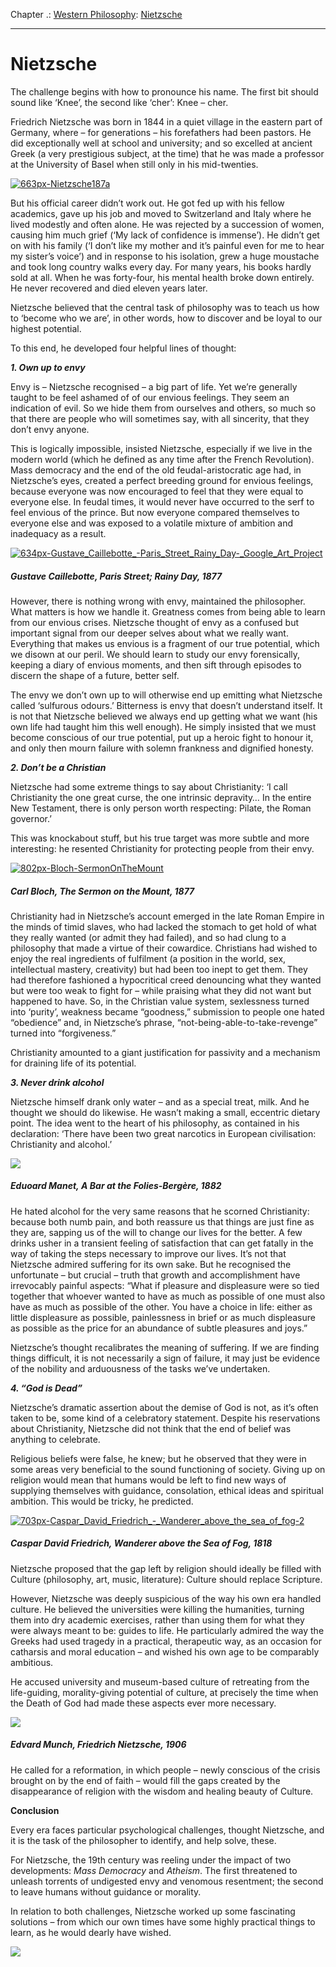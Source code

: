 Chapter .: [Western Philosophy](https://www.theschooloflife.com/thebookoflife/category/leisure/western-philosophy/): [Nietzsche](https://www.theschooloflife.com/thebookoflife/the-great-philosophers-nietzsche/)

* * *

# Nietzsche

The challenge begins with how to pronounce his name. The first bit should sound like ‘Knee’, the second like ‘cher’: Knee – cher.

Friedrich Nietzsche was born in 1844 in a quiet village in the eastern part of Germany, where – for generations – his forefathers had been pastors. He did exceptionally well at school and university; and so excelled at ancient Greek (a very prestigious subject, at the time) that he was made a professor at the University of Basel when still only in his mid-twenties.

[![663px-Nietzsche187a](https://www.theschooloflife.com/thebookoflife/wp-content/uploads/2014/11/663px-Nietzsche187a1.jpg)](http://www.thebookoflife.org/wp-content/uploads/2014/11/663px-Nietzsche187a1.jpg)

But his official career didn’t work out. He got fed up with his fellow academics, gave up his job and moved to Switzerland and Italy where he lived modestly and often alone. He was rejected by a succession of women, causing him much grief (‘My lack of confidence is immense’). He didn’t get on with his family (‘I don’t like my mother and it’s painful even for me to hear my sister’s voice’) and in response to his isolation, grew a huge moustache and took long country walks every day. For many years, his books hardly sold at all. When he was forty-four, his mental health broke down entirely. He never recovered and died eleven years later.

Nietzsche believed that the central task of philosophy was to teach us how to ‘become who we are’, in other words, how to discover and be loyal to our highest potential.

To this end, he developed four helpful lines of thought:

**_1. Own up to envy_**

Envy is – Nietzsche recognised – a big part of life. Yet we’re generally taught to be feel ashamed of of our envious feelings. They seem an indication of evil. So we hide them from ourselves and others, so much so that there are people who will sometimes say, with all sincerity, that they don’t envy anyone.

This is logically impossible, insisted Nietzsche, especially if we live in the modern world (which he defined as any time after the French Revolution). Mass democracy and the end of the old feudal-aristocratic age had, in Nietzsche’s eyes, created a perfect breeding ground for envious feelings, because everyone was now encouraged to feel that they were equal to everyone else. In feudal times, it would never have occurred to the serf to feel envious of the prince. But now everyone compared themselves to everyone else and was exposed to a volatile mixture of ambition and inadequacy as a result.

[![634px-Gustave_Caillebotte_-_Paris_Street_Rainy_Day_-_Google_Art_Project](https://www.theschooloflife.com/thebookoflife/wp-content/uploads/2014/11/634px-Gustave_Caillebotte_-_Paris_Street_Rainy_Day_-_Google_Art_Project.jpg)](http://www.thebookoflife.org/wp-content/uploads/2014/11/634px-Gustave_Caillebotte_-_Paris_Street_Rainy_Day_-_Google_Art_Project.jpg)

##### Gustave Caillebotte, Paris Street; Rainy Day, 1877

However, there is nothing wrong with envy, maintained the philosopher. What matters is how we handle it. Greatness comes from being able to learn from our envious crises. Nietzsche thought of envy as a confused but important signal from our deeper selves about what we really want. Everything that makes us envious is a fragment of our true potential, which we disown at our peril. We should learn to study our envy forensically, keeping a diary of envious moments, and then sift through episodes to discern the shape of a future, better self.

The envy we don’t own up to will otherwise end up emitting what Nietzsche called ‘sulfurous odours.’ Bitterness is envy that doesn’t understand itself. It is not that Nietzsche believed we always end up getting what we want (his own life had taught him this well enough). He simply insisted that we must become conscious of our true potential, put up a heroic fight to honour it, and only then mourn failure with solemn frankness and dignified honesty.

**_2. Don’t be a Christian_**

Nietzsche had some extreme things to say about Christianity: ‘I call Christianity the one great curse, the one intrinsic depravity… In the entire New Testament, there is only person worth respecting: Pilate, the Roman governor.’

This was knockabout stuff, but his true target was more subtle and more interesting: he resented Christianity for protecting people from their envy.

[![802px-Bloch-SermonOnTheMount](https://www.theschooloflife.com/thebookoflife/wp-content/uploads/2014/11/802px-Bloch-SermonOnTheMount.jpg)](http://www.thebookoflife.org/wp-content/uploads/2014/11/802px-Bloch-SermonOnTheMount.jpg)

##### Carl Bloch, The Sermon on the Mount, 1877

Christianity had in Nietzsche’s account emerged in the late Roman Empire in the minds of timid slaves, who had lacked the stomach to get hold of what they really wanted (or admit they had failed), and so had clung to a philosophy that made a virtue of their cowardice. Christians had wished to enjoy the real ingredients of fulfilment (a position in the world, sex, intellectual mastery, creativity) but had been too inept to get them. They had therefore fashioned a hypocritical creed denouncing what they wanted but were too weak to fight for – while praising what they did not want but happened to have. So, in the Christian value system, sexlessness turned into ‘purity’, weakness became “goodness,” submission to people one hated “obedience” and, in Nietzsche’s phrase, “not-being-able-to-take-revenge” turned into “forgiveness.”

Christianity amounted to a giant justification for passivity and a mechanism for draining life of its potential.

**_3. Never drink alcohol_**

Nietzsche himself drank only water – and as a special treat, milk. And he thought we should do likewise. He wasn’t making a small, eccentric dietary point. The idea went to the heart of his philosophy, as contained in his declaration: ‘There have been two great narcotics in European civilisation: Christianity and alcohol.’

![](https://www.theschooloflife.com/thebookoflife/wp-content/uploads/2014/11/640px-Edouard_Manet_A_Bar_at_the_Folies-Berg%C3%A8re.jpg)

##### Eduoard Manet,&nbsp;A Bar at the Folies-Bergère, 1882

He hated alcohol for the very same reasons that he scorned Christianity: because both numb pain, and both reassure us that things are just fine as they are, sapping us of the will to change our lives for the better. A few drinks usher in a transient feeling of satisfaction that can get fatally in the way of taking the steps necessary to improve our lives. It’s not that Nietzsche admired suffering for its own sake. But he recognised the unfortunate – but crucial – truth that growth and accomplishment have irrevocably painful aspects: “What if pleasure and displeasure were so tied together that whoever wanted to have as much as possible of one must also have as much as possible of the other. You have a choice in life: either as little displeasure as possible, painlessness in brief or as much displeasure as possible as the price for an abundance of subtle pleasures and joys.”

Nietzsche’s thought recalibrates the meaning of suffering. If we are finding things difficult, it is not necessarily a sign of failure, it may just be evidence of the nobility and arduousness of the tasks we’ve undertaken.

**_4. “God is Dead”_**

Nietzsche’s dramatic assertion about the demise of God is not, as it’s often taken to be, some kind of a celebratory statement. Despite his reservations about Christianity, Nietzsche did not think that the end of belief was anything to celebrate.

Religious beliefs were false, he knew; but he observed that they were in some areas very beneficial to the sound functioning of society. Giving up on religion would mean that humans would be left to find new ways of supplying themselves with guidance, consolation, ethical ideas and spiritual ambition. This would be tricky, he predicted.

[![703px-Caspar_David_Friedrich_-_Wanderer_above_the_sea_of_fog-2](https://www.theschooloflife.com/thebookoflife/wp-content/uploads/2014/11/703px-Caspar_David_Friedrich_-_Wanderer_above_the_sea_of_fog-2.jpg)](http://www.thebookoflife.org/wp-content/uploads/2014/11/703px-Caspar_David_Friedrich_-_Wanderer_above_the_sea_of_fog-2.jpg)

##### Caspar David Friedrich,&nbsp;Wanderer above the Sea of Fog, 1818

Nietzsche proposed that the gap left by religion should ideally be filled with Culture (philosophy, art, music, literature): Culture should replace Scripture.

However, Nietzsche was deeply suspicious of the way his own era handled culture. He believed the universities were killing the humanities, turning them into dry academic exercises, rather than using them for what they were always meant to be: guides to life. He particularly admired the way the Greeks had used tragedy in a practical, therapeutic way, as an occasion for catharsis and moral education – and wished his own age to be comparably ambitious.

He accused university and museum-based culture of retreating from the life-guiding, morality-giving potential of culture, at precisely the time when the Death of God had made these aspects ever more necessary.

![](https://www.theschooloflife.com/thebookoflife/wp-content/uploads/2014/11/Screen-Shot-2018-04-23-at-13.55.41-809x1024.png)

##### Edvard Munch, Friedrich Nietzsche, 1906

He called for a reformation, in which people – newly conscious of the crisis brought on by the end of faith – would fill the gaps created by the disappearance of religion with the wisdom and healing beauty of Culture.

**Conclusion**

Every era faces particular psychological challenges, thought Nietzsche, and it is the task of the philosopher to identify, and help solve, these.

For Nietzsche, the 19th century was reeling under the impact of two developments: _Mass Democracy_ and _Atheism_. The first threatened to unleash torrents of undigested envy and venomous resentment; the second to leave humans without guidance or morality.

In relation to both challenges, Nietzsche worked up some fascinating solutions – from which our own times have some highly practical things to learn, as he would dearly have wished.

[![](https://img.youtube.com/vi/wHWbZmg2hzU/0.jpg)](//www.youtube.com/embed/wHWbZmg2hzU? '')
